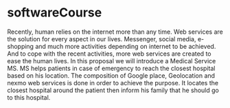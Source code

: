 # softwareCourse

Recently, human relies on the internet more than any time. Web services are the solution for every aspect in our lives. Messenger, social media, e-shopping and much more activities depending on internet to be achieved. And to cope with the recent activities, more web services are created to ease the human lives. In this proposal we will introduce a Medical Service MS. MS helps patients in case of emergency to reach the closest hospital based on his location. The composition of Google place, Geolocation and nexmo web services is done in order to achieve the purpose. It locates the closest hospital around the patient then inform his family that he should go to this hospital.

